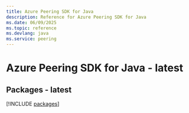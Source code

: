 ```yaml
---
title: Azure Peering SDK for Java
description: Reference for Azure Peering SDK for Java
ms.date: 06/09/2025
ms.topic: reference
ms.devlang: java
ms.service: peering
---
```

# Azure Peering SDK for Java - latest
## Packages - latest
[!INCLUDE [packages](peering-index.md)]